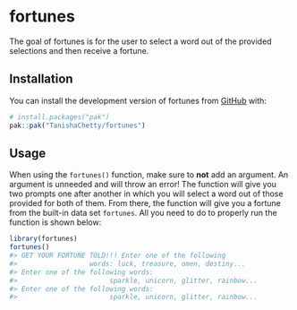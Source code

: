 
<!-- README.md is generated from README.Rmd. Please edit that file -->

# fortunes

<!-- badges: start -->
<!-- badges: end -->

The goal of fortunes is for the user to select a word out of the
provided selections and then receive a fortune.

## Installation

You can install the development version of fortunes from
[GitHub](https://github.com/) with:

``` r
# install.packages("pak")
pak::pak("TanishaChetty/fortunes")
```

## Usage

When using the `fortunes()` function, make sure to **not** add an
argument. An argument is unneeded and will throw an error! The function
will give you two prompts one after another in which you will select a
word out of those provided for both of them. From there, the function
will give you a fortune from the built-in data set `fortunes`. All you
need to do to properly run the function is shown below:

``` r
library(fortunes)
fortunes()
#> GET YOUR FORTUNE TOLD!!! Enter one of the following
#>                  words: luck, treasure, omen, destiny... 
#> Enter one of the following words:
#>                       sparkle, unicorn, glitter, rainbow...
#> Enter one of the following words:
#>                       sparkle, unicorn, glitter, rainbow...
```
